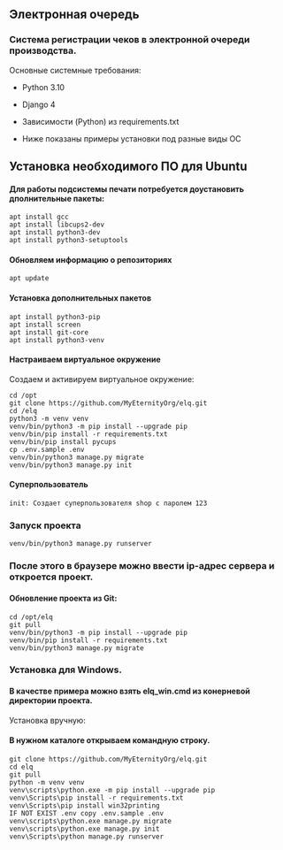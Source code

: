 ## Электронная очередь

### Система регистрации чеков в электронной очереди производства.

Основные системные требования:

* Python 3.10
* Django 4
* Зависимости (Python) из requirements.txt

* Ниже показаны примеры установки под разные виды ОС

## Установка необходимого ПО для Ubuntu

#### Для работы подсистемы печати потребуется доустановить дполнительные пакеты:

```
apt install gcc
apt install libcups2-dev
apt install python3-dev
apt install python3-setuptools
```

#### Обновляем информацию о репозиториях

```
apt update
```

#### Установка дополнительных пакетов

```
apt install python3-pip
apt install screen
apt install git-core
apt install python3-venv
```

#### Настраиваем виртуальное окружение

Создаем и активируем виртуальное окружение:

```
cd /opt
git clone https://github.com/MyEternityOrg/elq.git
cd /elq
python3 -m venv venv
venv/bin/python3 -m pip install --upgrade pip
venv/bin/pip install -r requirements.txt
venv/bin/pip install pycups
cp .env.sample .env
venv/bin/python3 manage.py migrate
venv/bin/python3 manage.py init
```

#### Суперпользователь

```
init: Создает суперпользователя shop с паролем 123
```

### Запуск проекта

```
venv/bin/python3 manage.py runserver
```

### После этого в браузере можно ввести ip-адрес сервера и откроется проект.

#### Обновление проекта из Git:

```
cd /opt/elq
git pull
venv/bin/python3 -m pip install --upgrade pip
venv/bin/pip install -r requirements.txt
venv/bin/python3 manage.py migrate
```

### Установка для Windows.

#### В качестве примера можно взять elq_win.cmd из конерневой директории проекта.

Установка вручную:

#### В нужном каталоге открываем командную строку.

```
git clone https://github.com/MyEternityOrg/elq.git
cd elq
git pull
python -m venv venv
venv\scripts\python.exe -m pip install --upgrade pip
venv\Scripts\pip install -r requirements.txt
venv\Scripts\pip install win32printing
IF NOT EXIST .env copy .env.sample .env
venv\scripts\python.exe manage.py migrate
venv\scripts\python.exe manage.py init
venv\Scripts\python manage.py runserver
```